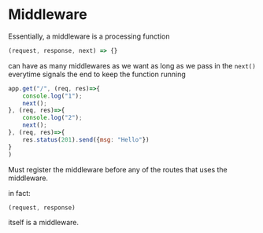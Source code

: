 # Middleware

Essentially, a middleware is a processing function
```Javascript
(request, response, next) => {}
```

can have as many middlewares as we want as long as we pass in the ```next()``` 
everytime signals the end to keep the function running

```Javascript
app.get("/", (req, res)=>{
    console.log("1");
    next();
}, (req, res)=>{
    console.log("2");
    next();
}, (req, res)=>{
    res.status(201).send({msg: "Hello"})
}
)
```

Must register the middleware before any of the routes that uses the middleware.

in fact:
```Javascript
(request, response)
```
itself is a middleware.

